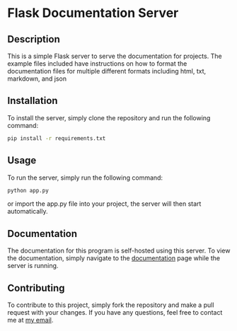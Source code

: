 # Flask Documentation Server
## Description
This is a simple Flask server to serve the documentation for projects. The example files included have instructions on how to format the documentation files for multiple different formats including html, txt, markdown, and json

## Installation
To install the server, simply clone the repository and run the following command:
```bash
pip install -r requirements.txt
```

## Usage
To run the server, simply run the following command:
```bash
python app.py
```
or import the app.py file into your project, the server will then start automatically.

## Documentation
The documentation for this program is self-hosted using this server. To view the documentation, simply navigate to the [documentation](http://localhost:5000) page while the server is running.

## Contributing
To contribute to this project, simply fork the repository and make a pull request with your changes. If you have any questions, feel free to contact me at [my email](mailto:jason@jdsnetwork.com).